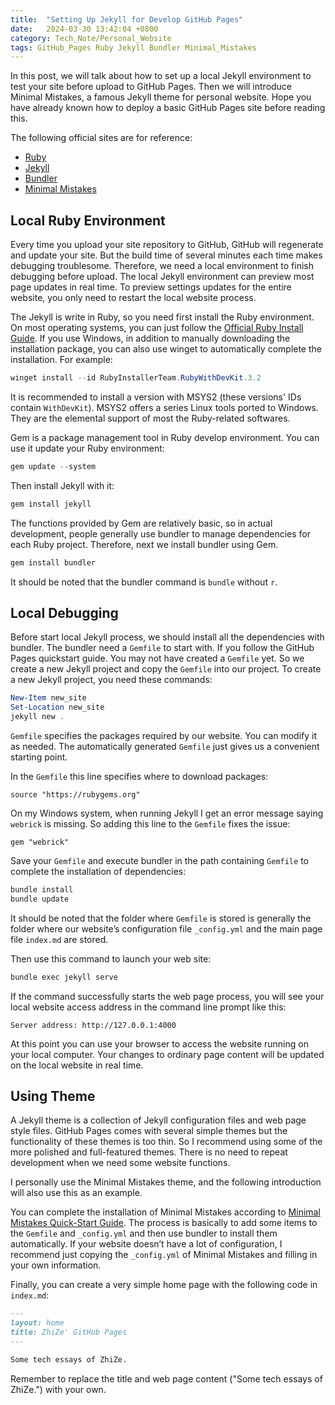 ```yaml
---
title:  "Setting Up Jekyll for Develop GitHub Pages"
date:   2024-03-30 13:42:04 +0800
category: Tech_Note/Personal_Website
tags: GitHub_Pages Ruby Jekyll Bundler Minimal_Mistakes
---
```


In this post, we will talk about how to set up a local Jekyll environment to  test your site before upload to GitHub Pages. Then we will introduce Minimal Mistakes, a famous Jekyll theme for personal website. Hope you have already known how to deploy a basic GitHub Pages site before reading this.

The following official sites are for reference:

* [Ruby](https://www.ruby-lang.org/en/)
* [Jekyll](https://jekyllrb.com/)
* [Bundler](https://bundler.io/)
* [Minimal Mistakes](https://mmistakes.github.io/minimal-mistakes/)

## Local Ruby Environment

Every time you upload your site repository to GitHub, GitHub will regenerate and update your site. But the build time of several minutes each time makes debugging troublesome. Therefore, we need a local environment to finish debugging before upload. The local Jekyll environment can preview most page updates in real time. To preview settings updates for the entire website, you only need to restart the local website process.

The Jekyll is write in Ruby, so you need first install the Ruby environment. On most operating systems, you can just follow the [Official Ruby Install Guide](https://www.ruby-lang.org/en/downloads/). If  you use Windows, in addition to manually downloading the installation package, you can also use winget to automatically complete the installation. For example:

```powershell
winget install --id RubyInstallerTeam.RubyWithDevKit.3.2
```

It is recommended to install a version with MSYS2 (these versions' IDs contain `WithDevKit`). MSYS2 offers a series Linux tools ported to Windows. They are the elemental support of most the Ruby-related softwares.

Gem is a package management tool in Ruby develop environment. You can use it update your Ruby environment:

```powershell
gem update --system
```

Then install Jekyll with it:

```powershell
gem install jekyll
```

The functions provided by Gem are relatively basic, so in actual development, people generally use bundler to manage dependencies for each Ruby project. Therefore, next we install bundler using Gem.

```powershell
gem install bundler
```

It should be noted that the bundler command is `bundle` without `r`.

## Local Debugging

Before start local Jekyll process, we should install all the dependencies with bundler. The bundler need a `Gemfile` to start with. If you follow the GitHub Pages quickstart guide. You may not have created a `Gemfile` yet. So we create a new Jekyll project and copy the `Gemfile` into our project. To create a new Jekyll project, you need these commands:

```powershell
New-Item new_site
Set-Location new_site
jekyll new .
```

`Gemfile` specifies the packages required by our website. You can modify it as needed. The automatically generated `Gemfile` just gives us a convenient starting point.

In the `Gemfile` this line specifies where to download packages:

```gemfile
source "https://rubygems.org"
```

On my Windows system, when running Jekyll I get an error message saying `webrick` is missing. So adding this line to the `Gemfile` fixes the issue:

```gemfile
gem "webrick"
```

Save your `Gemfile` and execute bundler in the path containing `Gemfile` to complete the installation of dependencies:

```powershell
bundle install
bundle update
```

It should be noted that the folder where `Gemfile` is stored is generally the folder where our website’s configuration file `_config.yml` and the main page file `index.md` are stored.

Then use this command to launch your web site:

```powershell
bundle exec jekyll serve
```

If the command successfully starts the web page process, you will see your local website access address in the command line prompt like this:

```text
Server address: http://127.0.0.1:4000
```

At this point you can use your browser to access the website running on your local computer. Your changes to ordinary page content will be updated on the local website in real time.

## Using Theme

A Jekyll theme is a collection of Jekyll configuration files and web page style files. GitHub Pages comes with several simple themes but the functionality of these themes is too thin. So I recommend using some of the more polished and full-featured themes. There is no need to repeat development when we need some website functions.

I personally use the Minimal Mistakes theme, and the following introduction will also use this as an example.

You can complete the installation of Minimal Mistakes according to [Minimal Mistakes Quick-Start Guide](https://mmistakes.github.io/minimal-mistakes/docs/quick-start-guide/). The process is basically to add some items to the `Gemfile` and `_config.yml` and then use bundler to install them automatically. If your website doesn’t have a lot of configuration, I recommend just copying the `_config.yml` of Minimal Mistakes and filling in your own information.

Finally, you can create a very simple home page with the following code in `index.md`:

```markdown
---
layout: home
title: ZhiZe' GitHub Pages
---

Some tech essays of ZhiZe.
```

Remember to replace the title and web page content ("Some tech essays of ZhiZe.") with your own.
